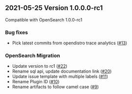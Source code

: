 ## 2021-05-25 Version 1.0.0.0-rc1
Compatible with OpenSearch 1.0.0-rc1

### Bug fixes
* Pick latest commits from opendistro trace analytics ([#13](https://github.com/opensearch-project/trace-analytics/pull/13))

### OpenSearch Migration
* Update version to rc1 ([#22](https://github.com/opensearch-project/trace-analytics/pull/22))
* Rename sql api, update documentation link ([#20](https://github.com/opensearch-project/trace-analytics/pull/20))
* Update issue template with multiple labels ([#11](https://github.com/opensearch-project/trace-analytics/pull/11))
* Rename Plugin ID ([#10](https://github.com/opensearch-project/trace-analytics/pull/10))
* Rename artifacts to follow camel case ([#9](https://github.com/opensearch-project/trace-analytics/pull/9))
